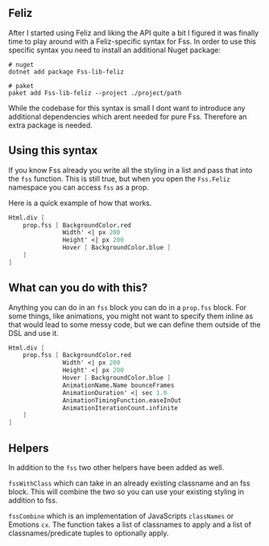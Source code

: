 ## Feliz

After I started using Feliz and liking the API quite a bit I figured it was finally time to play around with a Feliz-specific syntax for Fss.
In order to use this specific syntax you need to install an additional Nuget package:
```
# nuget
dotnet add package Fss-lib-feliz

# paket
paket add Fss-lib-feliz --project ./project/path
```
While the codebase for this syntax is small I dont want to introduce any additional dependencies which arent needed for pure Fss. Therefore an extra package is needed.

## Using this syntax
If you know Fss already you write all the styling in a list and pass that into the `fss` function.
This is still true, but when you open the `Fss.Feliz` namespace you can access `fss` as a prop.

Here is a quick example of how that works.
```fsharp
Html.div [
    prop.fss [ BackgroundColor.red
               Width' <| px 200
               Height' <| px 200
               Hover [ BackgroundColor.blue ]
    ]
]
```

</example>

## What can you do with this?
Anything you can do in an `fss` block you can do in a `prop.fss` block.
For some things, like animations, you might not want to specify them inline as that would lead to some messy code, but we can define them outside of the DSL and use it.

```fsharp
Html.div [
    prop.fss [ BackgroundColor.red
               Width' <| px 200
               Height' <| px 200
               Hover [ BackgroundColor.blue ]
               AnimationName.Name bounceFrames
               AnimationDuration' <| sec 1.0
               AnimationTimingFunction.easeInOut
               AnimationIterationCount.infinite
    ]
]
```

</example>

## Helpers

In addition to the `fss` two other helpers have been added as well.

`fssWithClass` which can take in an already existing classname and an fss block. This will combine the two so you can use your existing styling in addition to fss.

`fssCombine` which is an implementation of JavaScripts `classNames` or Emotions `cx`.
The function takes a list of classnames to apply and a list of classnames/predicate tuples to optionally apply.
